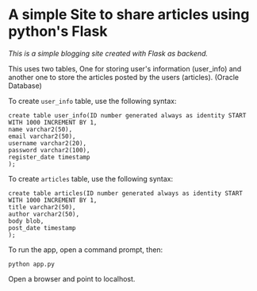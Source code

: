 # A simple Site to share articles using python's Flask

_This is a simple blogging site created with Flask as backend._

This uses two tables, One for storing user's information (user_info) and another one to store the articles posted by the users (articles). (Oracle Database)

To create `user_info` table, use the following syntax:

```
create table user_info(ID number generated always as identity START WITH 1000 INCREMENT BY 1,
name varchar2(50),
email varchar2(50),
username varchar2(20),
password varchar2(100),
register_date timestamp
);
```
To create `articles` table, use the following syntax:

```
create table articles(ID number generated always as identity START WITH 1000 INCREMENT BY 1,
title varchar2(50),
author varchar2(50),
body blob,
post_date timestamp
);
```
To run the app, open a command prompt, then: 
```
python app.py
```
Open a browser and point to localhost.
